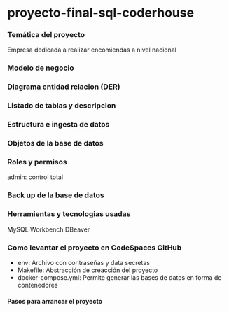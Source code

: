 # proyecto-final-sql-coderhouse

### Temática del proyecto
Empresa dedicada a realizar encomiendas a nivel nacional
### Modelo de negocio

### Diagrama entidad relacion (DER)

### Listado de tablas y descripcion

### Estructura e ingesta de datos

### Objetos de la base de datos

### Roles y permisos
admin: control total


### Back up de la base de datos

### Herramientas y tecnologias usadas
MySQL Workbench
DBeaver

### Como levantar el proyecto en CodeSpaces GitHub
* env: Archivo con contraseñas y data secretas
* Makefile: Abstracción de creacción del proyecto
* docker-compose.yml: Permite generar las bases de datos en forma de contenedores

#### Pasos para arrancar el proyecto

